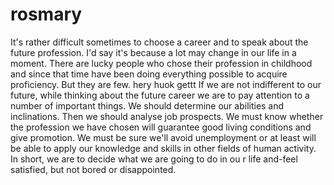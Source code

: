 # rosmary
It's rather difficult sometimes to choose a career and to speak about the future profession. I'd say it's because a lot may change in our life in a moment. There are lucky people who chose their profession in childhood and since that time have been doing everything possible to acquire proficiency. But they are few.
hery huok gettt 
If we are not indifferent to our future, while thinking about the future 
career we are to pay attention to a number of important things. We should determine our abilities and inclinations. Then we should analyse job prospects. We must know whether the profession we have chosen will guarantee good living conditions and give promotion. 
We must be sure we'll avoid unemployment or at least will be able to apply our knowledge and
skills in other fields of human activity. In short, we are to decide what we are going to do in ou
r life and-feel satisfied, but not bored or disappointed.
